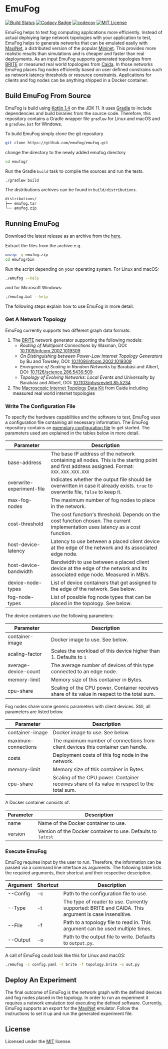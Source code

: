 # EmuFog

[![Build Status](https://travis-ci.org/emufog/emufog.svg?branch=master)](https://travis-ci.org/emufog/emufog)
[![Codacy Badge](https://api.codacy.com/project/badge/Grade/eb3e7eba854d4ebd9ce1afc2f29d5ea3)](https://www.codacy.com/manual/unly/emufog?utm_source=github.com&utm_medium=referral&utm_content=emufog/emufog&utm_campaign=Badge_Grade)
[![codecov](https://codecov.io/gh/emufog/emufog/branch/master/graph/badge.svg)](https://codecov.io/gh/emufog/emufog)
[![MIT License](https://img.shields.io/badge/license-MIT-green "MIT License")](LICENSE)

EmuFog helps to test fog computing applications more efficiently.
Instead of actual deploying large network topologies with your application to test, EmuFog helps to generate networks that can be emulated easily with [MaxiNet](https://maxinet.github.io/), a distributed version of the popular [Mininet](https://mininet.org/).
This provides more realistic results than simulations and is cheaper and faster than real deployments.
As an input EmuFog supports generated topologies from [BRITE](https://www.cs.bu.edu/brite/) or measured real world topologies from [Caida](https://www.caida.org).
In those networks EmuFog places fog nodes efficiently based on user defined constrains such as network latency thresholds or resource constraints.
Applications for clients and fog nodes can be anything shipped in a Docker container.

## Build EmuFog From Source

EmuFog is build using [Kotlin 1.4](https://github.com/JetBrains/kotlin/releases/tag/v1.4.10) on the JDK 11.
It uses [Gradle](https://gradle.org/) to include dependencies and build binaries from the source code.
Therefore, this repository contains a Gradle wrapper file `gradlew` for Linux and macOS and a `gradlew.bat` for Windows.

To build EmuFog simply clone the git repository

```bash
git clone https://github.com/emufog/emufog.git
```

change the directory to the newly added emufog directory

```bash
cd emufog/
```

Run the Gradle `build` task to compile the sources and run the tests.

```bash
./gradlew build
```

The distributions archives can be found in `build/distributions`.

```bash
distributions/
├── emufog.tar
└── emufog.zip
```

## Running EmuFog

Download the latest release as an archive from the [here](https://github.com/emufog/emufog/releases).

Extract the files from the archive e.g.

```bash
unzip -q emufog.zip
cd emufog/bin
```

Run the script depending on your operating system.
For Linux and macOS:

```bash
./emufog --help
```

and for Microsoft Windows:

```bash
./emufog.bat --help
```

The following steps explain how to use EmuFog in more detail.

### Get A Network Topology

EmuFog currently supports two different graph data formats:
1. The [BRITE](https://www.cs.bu.edu/brite/) network generator supporting the following models:
    * _Routing of Multipoint Connections_ by Waxman, DOI: [10.1109/infcom.2002.1019309](https://doi.org/10.1109%2F49.12889)
    * _On Distinguishing between Power-Law Internet Topology Generators_ by Bu and Towsley, DOI: [10.1109/infcom.2002.1019309](https://doi.org/10.1109%2Finfcom.2002.1019309)
    * _Emergence of Scaling in Random Networks_ by Barabási and Albert, DOI: [10.1126/science.286.5439.509](https://doi.org/10.1126%2Fscience.286.5439.509)
    * _Topology of Evolving Networks: Local Events and Universality_ by Barabási and Albert, DOI: [10.1103/physrevlett.85.5234](https://doi.org/10.1103%2Fphysrevlett.85.5234)
2. The [Macroscopic Internet Topology Data Kit](https://www.caida.org/data/internet-topology-data-kit/) from Caida including measured real world internet topologies

### Write The Configuration File

To specify the hardware capabilities and the software to test, EmuFog uses a configuration file containing all necessary information.
The EmuFog repository contains an [exemplary configuration file](src/dist/example-config.yaml) to get started.
The parameters used are explained in the tables below in more detail.

| Parameter                 | Description                                                                                                                               |
| ------------------------- | ----------------------------------------------------------------------------------------------------------------------------------------- |
| base-address              | The base IP address of the network containing all nodes. This is the starting point and first address assigned. Format: `XXX.XXX.XXX.XXX` |
| overwrite-experiment-file | Indicates whether the output file should be overwritten in case it already exists. `true` to overwrite file, `false` to keep it.          |
| max-fog-nodes             | The maximum number of fog nodes to place in the network.                                                                                  |
| cost-threshold            | The cost function's threshold. Depends on the cost function chosen. The current implementation uses latency as a cost function.           |
| host-device-latency       | Latency to use between a placed client device at the edge of the network and its associated edge node.                                    |
| host-device-bandwidth     | Bandwidth to use between a placed client device at the edge of the network and its associated edge node. Measured in MB/s.                |
| device-node-types         | List of device containers that get assigned to the edge of the network. See below.                                                        |
| fog-node-types            | List of possible fog node types that can be placed in the topology. See below.                                                            |

The device containers use the following parameters:

| Parameter            | Description                                                                                  |
| -------------------- | -------------------------------------------------------------------------------------------- |
| container-image      | Docker image to use. See below.                                                              |
| scaling-factor       | Scales the workload of this device higher than 1. Defaults to `1`                            |
| average-device-count | The average number of devices of this type connected to an edge node.                        |
| memory-limit         | Memory size of this container in Bytes.                                                      |
| cpu-share            | Scaling of the CPU power. Container receives share of its value in respect to the total sum. |

Fog nodes share some generic parameters with client devices. Still, all parameters are listed below.

| Parameter           | Description                                                                                  |
| ------------------- | -------------------------------------------------------------------------------------------- |
| container-image     | Docker image to use. See below.                                                              |
| maximum-connections | The maximum number of connections from client devices this container can handle.             |
| costs               | Deployment costs of this fog node in the network.                                            |
| memory-limit        | Memory size of this container in Bytes.                                                      |
| cpu-share           | Scaling of the CPU power. Container receives share of its value in respect to the total sum. |

A Docker container consists of:

| Parameter | Description                                                  |
| --------- | ------------------------------------------------------------ |
| name      | Name of the Docker container to use.                         |
| version   | Version of the Docker container to use. Defaults to `latest` |

### Execute EmuFog

EmuFog requires input by the user to run.
Therefore, the information can be passed via a command line interface as arguments.
The following table lists the required arguments, their shortcut and their respective description.

| Argument | Shortcut | Description                                                                                         |
| -------- | -------- | --------------------------------------------------------------------------------------------------- |
| --Config | -c       | Path to the configuration file to use.                                                              |
| --Type   | -t       | The type of reader to use. Currently supported: BRITE and CAIDA. This argument is case insensitive. |
| --File   | -f       | Path to a topology file to read in. This argument can be used multiple times.                       |
| --Output | -o       | Path to the output file to write. Defaults to `output.py`.                                          |

A call of EmuFog could look like this for Linux and macOS:

```bash
./emufog -c config.yaml -t brite -f topology.brite -o out.py
```

## Deploy An Experiment

The final outcome of EmuFog is the network graph with the defined devices and fog nodes placed in the topology.
In order to run an experiment it requires a network emulation tool executing the defined software.
Currently, EmuFog supports an export for the [MaxiNet](https://maxinet.github.io/) emulator.
Follow the instructions to set it up and run the generated experiment file.

## License

Licensed under the [MIT](LICENSE) license.
